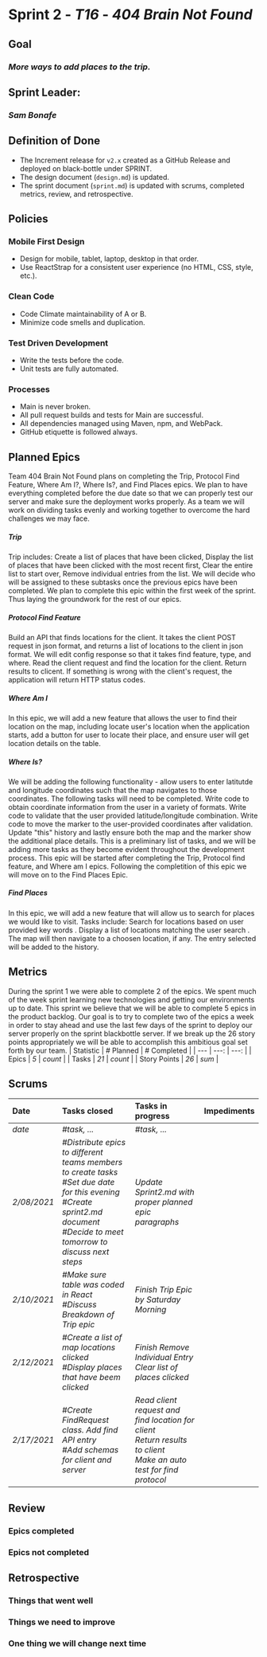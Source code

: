 # Sprint 2 - *T16* - *404 Brain Not Found*

## Goal
### *More ways to add places to the trip.*

## Sprint Leader: 
### *Sam Bonafe*

## Definition of Done

* The Increment release for `v2.x` created as a GitHub Release and deployed on black-bottle under SPRINT.
* The design document (`design.md`) is updated.
* The sprint document (`sprint.md`) is updated with scrums, completed metrics, review, and retrospective.

## Policies

### Mobile First Design
* Design for mobile, tablet, laptop, desktop in that order.
* Use ReactStrap for a consistent user experience (no HTML, CSS, style, etc.).

### Clean Code
* Code Climate maintainability of A or B.
* Minimize code smells and duplication.

### Test Driven Development
* Write the tests before the code.
* Unit tests are fully automated.

### Processes
* Main is never broken. 
* All pull request builds and tests for Main are successful.
* All dependencies managed using Maven, npm, and WebPack.
* GitHub etiquette is followed always.


## Planned Epics
Team 404 Brain Not Found plans on completing the Trip, Protocol Find Feature, Where Am I?, Where Is?, and Find Places epics. We plan to have everything completed before the due date so that we can properly test our server and make sure the deployment works properly. As a team we will work on dividing tasks evenly and working together to overcome the hard challenges we may face.

##### Trip

Trip includes: Create a list of places that have been clicked, Display the list of places that have been clicked with the most recent first, Clear the entire list to start over, Remove individual entries from the list. We will decide who will be assigned to these subtasks once the previous epics have been completed. We plan to complete this epic within the first week of the sprint. Thus laying the groundwork for the rest of our epics.

##### Protocol Find Feature
  
Build an API that finds locations for the client. It takes the client POST request in json format, and returns a list of locations to the client in json format. We will edit config response so that it takes find feature, type, and where. Read the client request and find the location for the client. Return results to clicent. If something is wrong with the client's request, the application will return HTTP status codes. 

##### Where Am I
 
In this epic, we will add a new feature that allows the user to find their location on the map, including locate user's location when the application starts, add a button for user to locate their place, and ensure user will get location details on the table.

##### Where Is?

We will be adding the following functionality - allow users to enter latitutde and longitude coordinates such that the map navigates to those coordinates. The following tasks will need to be completed. Write code to obtain coordinate information from the user in a variety of formats. Write code to validate that the user provided latitude/longitude combination. Write code to move the marker to the user-provided coordinates after validation. Update "this" history and lastly ensure both the map and the marker show the additional place details. This is a preliminary list of tasks, and we will be adding more tasks as they become evident throughout the development process. This epic will be started after completing the Trip, Protocol find feature, and Where am I epics. Following the completition of this epic we will move on to the Find Places Epic. 

##### Find Places

In this epic, we will add a new feature that will allow us to search for places we would like to visit. Tasks include: Search for locations based on user provided key words . Display a list of locations matching the user search . The map will then navigate to a choosen location, if any. The entry selected will be added to the history.

## Metrics

During the sprint 1 we were able to complete 2 of the epics. We spent much of the week sprint learning new technologies and getting our environments up to date. This sprint we believe that we will be able to complete 5 epics in the product backlog. Our goal is to try to complete two of the epics a week in order to stay ahead and use the last few days of the sprint to deploy our server properly on the sprint blackbottle server. If we break up the 26 story points appropriately we will be able to accomplish this ambitious goal set forth by our team.
| Statistic | # Planned | # Completed |
| --- | ---: | ---: |
| Epics | *5* | *count* |
| Tasks |  *21*   | *count* | 
| Story Points |  *26*  | *sum* | 


## Scrums

| Date | Tasks closed  | Tasks in progress | Impediments |
| :--- | :--- | :--- | :--- |
| *date* | *#task, ...* | *#task, ...* |  | 
| *2/08/2021* | *#Distribute epics to different teams members to create tasks <br /> #Set due date for this evening <br /> #Create sprint2.md document <br /> #Decide to meet tomorrow to discuss next steps <br />* | *Update Sprint2.md with proper planned epic paragraphs* | | *none* |
| *2/10/2021* | *#Make sure table was coded in React <br /> #Discuss Breakdown of Trip epic <br />*  | *Finish Trip Epic by Saturday Morning* | | *none* |
| *2/12/2021* | *#Create a list of map locations clicked <br /> #Display places that have beem clicked <br />* | *Finish Remove Individual Entry <br /> Clear list of places clicked <br />* || *none* |
| *2/17/2021* | *#Create FindRequest class. Add find API entry <br /> #Add schemas for client and server <br />* | *Read client request and find location for client <br /> Return results to client <br /> Make an auto test for find protocol <br />* || *none*| 



## Review

### Epics completed  

### Epics not completed 

## Retrospective

### Things that went well

### Things we need to improve

### One thing we will change next time
